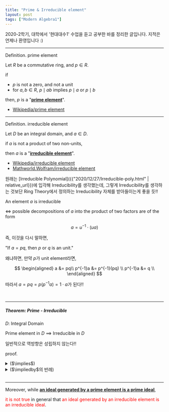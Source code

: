```yaml
---
title: "Prime & Irreducible element"
layout: post
tags: ["Modern Algebra1"]
---
```



2020-2학기, 대학에서 '현대대수1' 수업을 듣고 공부한 바를 정리한 글입니다. 지적은 언제나 환영입니다 :)

<hr>

<span class="statement-title">Definition.</span> prime element<br>

<div class="statement" markdown="1">

Let $R$ be a commutative ring, and $p \in R$.

if 
- $p$ is not a zero, and not a unit
- for $a, b \in R$, $p \mid ab$ implies $p \mid a$ or $p \mid b$

then, $p$ is a "**<u>prime element</u>**".

</div>

- [Wikipedia/prime element](https://en.wikipedia.org/wiki/Prime_element)

<hr>

<span class="statement-title">Definition.</span> irreducible element<br>

<div class="statement" markdown="1">

Let $D$ be an integral domain, and $a \in D$.

if $a$ is not a product of two non-units,

then $a$ is a "**<u>irreducible element</u>**".

</div>

- [Wikipedia/irreducible element](https://en.wikipedia.org/wiki/Irreducible_element)
- [Mathworld.Wolfram/irreducible element](https://mathworld.wolfram.com/IrreducibleElement.html)

원래는 [Irreducible Polynomial]({{"2020/12/27/Irreducible-poly.html" | relative_url}})에 입각해 Irreducibility를 생각했는데, 그렇게 Irreducibility를 생각하는 것보단 Ring Theory에서 정의하는 Irreducibility 자체를 받아들이는게 좋을 듯!!

<div class="statement" markdown="1">

An element $a$ is irreducible 

$\iff$ possible decompositions of $a$ into the product of two factors are of the form

$$
a = u^{-1} \cdot (ua)
$$

즉, 이것을 다시 말하면, 

"If $a = pq$, then $p$ or $q$ is an unit."

왜냐하면, 만약 $p$가 unit element라면,

$$
\begin{aligned}
    a &= pq\\
    p^{-1}a &= p^{-1}(pq) \\
    p^{-1}a &= q \\
\end{aligned}
$$

따라서 $a = pq = p(p^{-1}a) = 1 \cdot a$가 된다!!

</div>


<br>
<hr>

##### Theorem: Prime - Irreducible

<div class="statement" markdown="1">

$D$: Integral Domain

Prime element in $D$ $\implies$ Irreducible in $D$

일반적으로 역방향은 성립하지 않는다!!

</div>

<span class="statement-title">proof.</span><br>

<details>
<summary>($\implies$)</summary>
<div class="math-statement" markdown="1">

Since $p$ is a Prime element, 

If $p \mid ab$ for some $a, b \in D$

then, $p \mid a$ or $p \mid b$.

Supp. $p = ab$, (Check) $a$ or $b$ is an unit.

Sine $p$ is a Prime element,

$p \mid ab$ $\implies$ $p \mid a$ or $p \mid b$

Say $p \mid a$, then $a = p \cdot a'$.

Then, 

$$
\begin{aligned}
    p &= ab = (p \cdot a') b \\
    1 &= a' b
\end{aligned}
$$

따라서 $b$는 $a'$를 multiplicative inverse로 갖는 unit이다.

반대로 $p \mid b$라면, $a$가 unit이다.

따라서 $p$는 irreducible이다. $\blacksquare$

</div>
</details>

<details>
<summary>($\impliedby$의 반례)</summary>
<div class="math-statement" markdown="1">

Integer Domain<small>(또는 Qudratic Integr Ring)</small>과 Algebraic Norm에 대한 개념을 알아야 반례를 쉽게 찾을 수 있다.

</div>
</details>

<br>
<hr>

<div class="statement" markdown="1">

Moreover, while **<u>an ideal generated by a prime element is a prime ideal</u>**, 

<span style="color:red">it is not true</span> in general that <span style="color:red">an ideal generated by an irreducible element is an irreducible ideal</span>.

</div>

